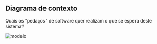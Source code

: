 ## Diagrama de contexto

Quais os "pedaços" de software quer realizam o
que se espera deste sistema?

![modelo](http://www.plantuml.com/plantuml/proxy?cache=no&src=https://raw.githubusercontent.com/kyriosdata/docente-inf/main/documentacao/diagramas/c4-container.puml)
